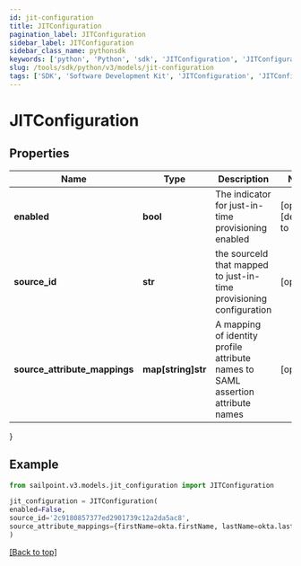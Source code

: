 ```yaml
---
id: jit-configuration
title: JITConfiguration
pagination_label: JITConfiguration
sidebar_label: JITConfiguration
sidebar_class_name: pythonsdk
keywords: ['python', 'Python', 'sdk', 'JITConfiguration', 'JITConfiguration'] 
slug: /tools/sdk/python/v3/models/jit-configuration
tags: ['SDK', 'Software Development Kit', 'JITConfiguration', 'JITConfiguration']
---
```


# JITConfiguration


## Properties

Name | Type | Description | Notes
------------ | ------------- | ------------- | -------------
**enabled** | **bool** | The indicator for just-in-time provisioning enabled | [optional] [default to False]
**source_id** | **str** | the sourceId that mapped to just-in-time provisioning configuration | [optional] 
**source_attribute_mappings** | **map[string]str** | A mapping of identity profile attribute names to SAML assertion attribute names | [optional] 
}

## Example

```python
from sailpoint.v3.models.jit_configuration import JITConfiguration

jit_configuration = JITConfiguration(
enabled=False,
source_id='2c9180857377ed2901739c12a2da5ac8',
source_attribute_mappings={firstName=okta.firstName, lastName=okta.lastName, email=okta.email}
)

```
[[Back to top]](#) 

